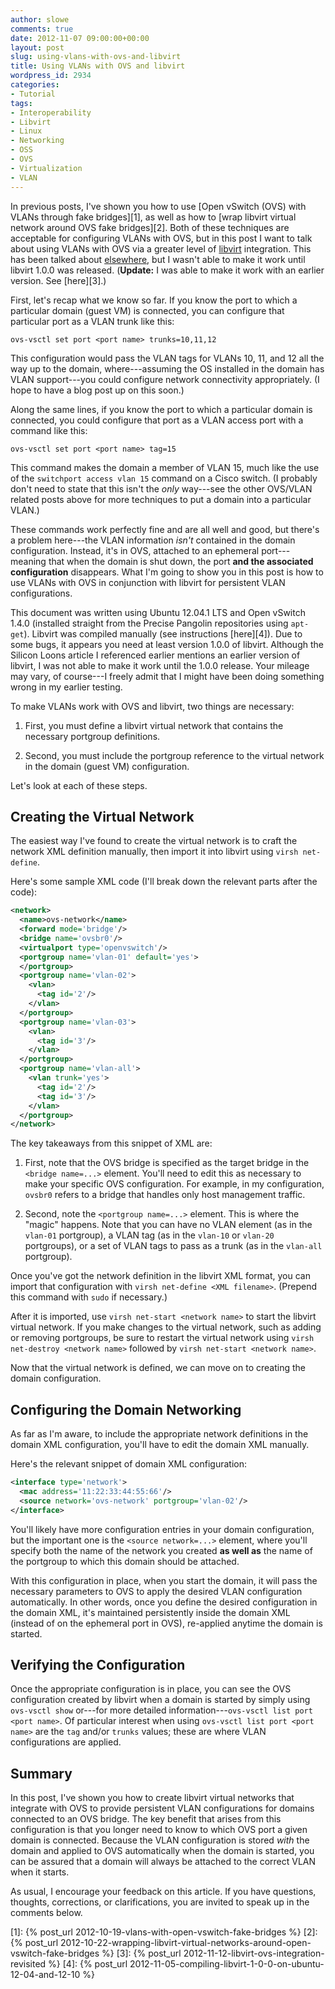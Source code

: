 ```yaml
---
author: slowe
comments: true
date: 2012-11-07 09:00:00+00:00
layout: post
slug: using-vlans-with-ovs-and-libvirt
title: Using VLANs with OVS and libvirt
wordpress_id: 2934
categories:
- Tutorial
tags:
- Interoperability
- Libvirt
- Linux
- Networking
- OSS
- OVS
- Virtualization
- VLAN
---
```


In previous posts, I've shown you how to use [Open vSwitch (OVS) with VLANs through fake bridges][1], as well as how to [wrap libvirt virtual network around OVS fake bridges][2]. Both of these techniques are acceptable for configuring VLANs with OVS, but in this post I want to talk about using VLANs with OVS via a greater level of [libvirt](http://libvirt.org) integration. This has been talked about [elsewhere](http://www.siliconloons.com/?p=305), but I wasn't able to make it work until libvirt 1.0.0 was released. (**Update:** I was able to make it work with an earlier version. See [here][3].)

First, let's recap what we know so far. If you know the port to which a particular domain (guest VM) is connected, you can configure that particular port as a VLAN trunk like this:

	ovs-vsctl set port <port name> trunks=10,11,12

This configuration would pass the VLAN tags for VLANs 10, 11, and 12 all the way up to the domain, where---assuming the OS installed in the domain has VLAN support---you could configure network connectivity appropriately. (I hope to have a blog post up on this soon.)

Along the same lines, if you know the port to which a particular domain is connected, you could configure that port as a VLAN access port with a command like this:

	ovs-vsctl set port <port name> tag=15

This command makes the domain a member of VLAN 15, much like the use of the `switchport access vlan 15` command on a Cisco switch. (I probably don't need to state that this isn't the _only_ way---see the other OVS/VLAN related posts above for more techniques to put a domain into a particular VLAN.)

These commands work perfectly fine and are all well and good, but there's a problem here---the VLAN information _isn't_ contained in the domain configuration. Instead, it's in OVS, attached to an ephemeral port---meaning that when the domain is shut down, the port **and the associated configuration** disappears. What I'm going to show you in this post is how to use VLANs with OVS in conjunction with libvirt for persistent VLAN configurations.

This document was written using Ubuntu 12.04.1 LTS and Open vSwitch 1.4.0 (installed straight from the Precise Pangolin repositories using `apt-get`). Libvirt was compiled manually (see instructions [here][4]). Due to some bugs, it appears you need at least version 1.0.0 of libvirt. Although the Silicon Loons article I referenced earlier mentions an earlier version of libvirt, I was not able to make it work until the 1.0.0 release. Your mileage may vary, of course---I freely admit that I might have been doing something wrong in my earlier testing.

To make VLANs work with OVS and libvirt, two things are necessary:

1. First, you must define a libvirt virtual network that contains the necessary portgroup definitions.

2. Second, you must include the portgroup reference to the virtual network in the domain (guest VM) configuration.

Let's look at each of these steps.

## Creating the Virtual Network

The easiest way I've found to create the virtual network is to craft the network XML definition manually, then import it into libvirt using `virsh net-define`.

Here's some sample XML code (I'll break down the relevant parts after the code):

``` xml
<network>
  <name>ovs-network</name>
  <forward mode='bridge'/>
  <bridge name='ovsbr0'/>
  <virtualport type='openvswitch'/>
  <portgroup name='vlan-01' default='yes'>
  </portgroup>
  <portgroup name='vlan-02'>
    <vlan>
      <tag id='2'/>
    </vlan>
  </portgroup>
  <portgroup name='vlan-03'>
    <vlan>
      <tag id='3'/>
    </vlan>
  </portgroup>
  <portgroup name='vlan-all'>
    <vlan trunk='yes'>
      <tag id='2'/>
      <tag id='3'/>
    </vlan>
  </portgroup>
</network>
```

The key takeaways from this snippet of XML are:

1. First, note that the OVS bridge is specified as the target bridge in the `<bridge name=...>` element. You'll need to edit this as necessary to make your specific OVS configuration. For example, in my configuration, `ovsbr0` refers to a bridge that handles only host management traffic.

2. Second, note the `<portgroup name=...>` element. This is where the "magic" happens. Note that you can have no VLAN element (as in the `vlan-01` portgroup), a VLAN tag (as in the `vlan-10` or `vlan-20` portgroups), or a set of VLAN tags to pass as a trunk (as in the `vlan-all` portgroup).

Once you've got the network definition in the libvirt XML format, you can import that configuration with `virsh net-define <XML filename>`. (Prepend this command with `sudo` if necessary.)

After it is imported, use `virsh net-start <network name>` to start the libvirt virtual network. If you make changes to the virtual network, such as adding or removing portgroups, be sure to restart the virtual network using `virsh net-destroy <network name>` followed by `virsh net-start <network name>`.

Now that the virtual network is defined, we can move on to creating the domain configuration.

## Configuring the Domain Networking

As far as I'm aware, to include the appropriate network definitions in the domain XML configuration, you'll have to edit the domain XML manually.

Here's the relevant snippet of domain XML configuration:

``` xml
<interface type='network'>
  <mac address='11:22:33:44:55:66'/>
  <source network='ovs-network' portgroup='vlan-02'/>
</interface>
```

You'll likely have more configuration entries in your domain configuration, but the important one is the `<source network=...>` element, where you'll specify both the name of the network you created **as well as** the name of the portgroup to which this domain should be attached.

With this configuration in place, when you start the domain, it will pass the necessary parameters to OVS to apply the desired VLAN configuration automatically. In other words, once you define the desired configuration in the domain XML, it's maintained persistently inside the domain XML (instead of on the ephemeral port in OVS), re-applied anytime the domain is started.

## Verifying the Configuration

Once the appropriate configuration is in place, you can see the OVS configuration created by libvirt when a domain is started by simply using `ovs-vsctl show` or---for more detailed information---`ovs-vsctl list port <port name>`. Of particular interest when using `ovs-vsctl list port <port name>` are the `tag` and/or `trunks` values; these are where VLAN configurations are applied.

## Summary

In this post, I've shown you how to create libvirt virtual networks that integrate with OVS to provide persistent VLAN configurations for domains connected to an OVS bridge. The key benefit that arises from this configuration is that you longer need to know to which OVS port a given domain is connected. Because the VLAN configuration is stored _with_ the domain and applied to OVS automatically when the domain is started, you can be assured that a domain will always be attached to the correct VLAN when it starts.

As usual, I encourage your feedback on this article. If you have questions, thoughts, corrections, or clarifications, you are invited to speak up in the comments below.


[1]: {% post_url 2012-10-19-vlans-with-open-vswitch-fake-bridges %}
[2]: {% post_url 2012-10-22-wrapping-libvirt-virtual-networks-around-open-vswitch-fake-bridges %}
[3]: {% post_url 2012-11-12-libvirt-ovs-integration-revisited %}
[4]: {% post_url 2012-11-05-compiling-libvirt-1-0-0-on-ubuntu-12-04-and-12-10 %}
